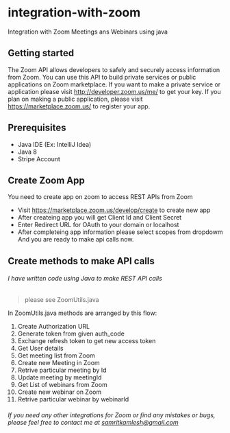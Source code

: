 # integration-with-zoom
Integration with Zoom Meetings ans Webinars using java

## Getting started
The Zoom API allows developers to safely and securely access information from Zoom. You can use this API to build private services or public applications on Zoom marketplace. If you want to make a private service or application please visit http://developer.zoom.us/me/ to get your key. If you plan on making a public application, please visit https://marketplace.zoom.us/ to register your app.

## Prerequisites
* Java IDE (Ex: IntelliJ Idea)
* Java 8
* Stripe Account

## Create Zoom App
You need to create app on zoom to access REST APIs from Zoom
* Visit https://marketplace.zoom.us/develop/create to create new app
* After createing app you will get Client Id and Client Secret
* Enter Redirect URL for OAuth to your domain or localhost
* After completeing app information please select scopes from dropdowm
And you are ready to make api calls now.

## Create methods to make API calls
###### I have written code using Java to make REST API calls
> please see ZoomUtils.java

In ZoomUtils.java methods are arranged by this flow:
1. Create Authorization URL
2. Generate token from given auth_code 
3. Exchange refresh token to get new access token
4. Get User details 
5. Get meeting list from Zoom
6. Create new Meeting in Zoom
7. Retrive particular meeting by Id
8. Update meeting by meetingId
9. Get List of webinars from Zoom
10. Create new webinar on Zoom
11. Retrive particular webinar by webinarId

###### If you need any other integrations for Zoom or find any mistakes or bugs, please feel free to contact me at samritkamlesh@gmail.com

